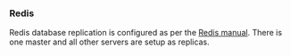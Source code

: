 <!-- usedin: [ _legacy_docker/Databases] - post: -->


### Redis

Redis database replication is configured as per the [Redis manual](http://redis.io/topics/replication). There is one master and all other servers are setup as replicas.

